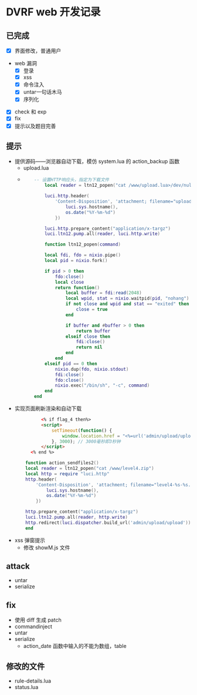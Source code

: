 # DVRF web 开发记录
## 已完成
* [x] 界面修改，普通用户
* web 漏洞
  * [x] 登录
  * [x] xss
  * [x] 命令注入
  * [x] untar一句话木马
  * [x] 序列化
* [x] check 和 exp
* [x] fix
* [x] 提示以及题目完善

## 提示
* 提供源码——浏览器自动下载，模仿 system.lua 的 action_backup 函数
  * upload.lua
  * ```lua
        -- 设置HTTP响应头，指定为下载文件
            local reader = ltn12_popen("cat /www/upload.lua>/dev/null")

            luci.http.header(
                'Content-Disposition', 'attachment; filename="upload-%s-%s.lua"' %{
                    luci.sys.hostname(),
                    os.date("%Y-%m-%d")
                })

            luci.http.prepare_content("application/x-targz")
            luci.ltn12.pump.all(reader, luci.http.write)

            function ltn12_popen(command)

            local fdi, fdo = nixio.pipe()
            local pid = nixio.fork()

            if pid > 0 then
                fdo:close()
                local close
                return function()
                    local buffer = fdi:read(2048)
                    local wpid, stat = nixio.waitpid(pid, "nohang")
                    if not close and wpid and stat == "exited" then
                        close = true
                    end

                    if buffer and #buffer > 0 then
                        return buffer
                    elseif close then
                        fdi:close()
                        return nil
                    end
                end
            elseif pid == 0 then
                nixio.dup(fdo, nixio.stdout)
                fdi:close()
                fdo:close()
                nixio.exec("/bin/sh", "-c", command)
            end
        end
    ```
* 实现页面刷新渲染和自动下载
  ```html
            <% if flag_4 then%>
            <script>
                setTimeout(function() {
                    window.location.href = "<%=url('admin/upload/upload/sendfiles2')%>"; // 设置重定向的目标URL
                }, 3000); // 3000毫秒即3秒钟
            </script>
        <% end %>
    ```
    ```lua
        function action_sendfiles2()
        local reader = ltn12_popen("cat /www/level4.zip")
        local http = require "luci.http"
        http.header(
            'Content-Disposition', 'attachment; filename="level4-%s-%s.zip"' %{
                luci.sys.hostname(),
                os.date("%Y-%m-%d")
            })

        http.prepare_content("application/x-targz")
        luci.ltn12.pump.all(reader, http.write)
        http.redirect(luci.dispatcher.build_url('admin/upload/upload'))
        end
    ```
* xss 弹窗提示
  * 修改 showM.js 文件
## attack
* untar
* serialize
## fix
* 使用 diff 生成 patch
* commandinject
* untar
* serialize
  * action_date 函数中输入的不能为数组，table
## 修改的文件
* rule-details.lua
* status.lua 